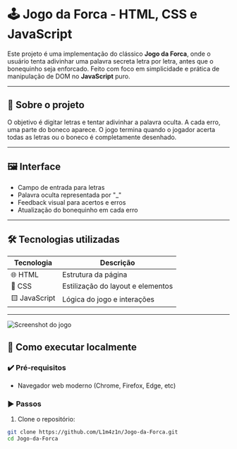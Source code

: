 # 🕹️ Jogo da Forca - HTML, CSS e JavaScript

Este projeto é uma implementação do clássico **Jogo da Forca**, onde o usuário tenta adivinhar uma palavra secreta letra por letra, antes que o bonequinho seja enforcado. Feito com foco em simplicidade e prática de manipulação de DOM no **JavaScript** puro.

---

## 📌 Sobre o projeto

O objetivo é digitar letras e tentar adivinhar a palavra oculta. A cada erro, uma parte do boneco aparece. O jogo termina quando o jogador acerta todas as letras ou o boneco é completamente desenhado.

---

## 🖼️ Interface

- Campo de entrada para letras
- Palavra oculta representada por "_"
- Feedback visual para acertos e erros
- Atualização do bonequinho em cada erro

---

## 🛠 Tecnologias utilizadas

| Tecnologia   | Descrição                      |
|--------------|----------------------------------|
| 🌐 HTML       | Estrutura da página              |
| 🎨 CSS        | Estilização do layout e elementos |
| 🟨 JavaScript | Lógica do jogo e interações       |

---

![Screenshot do jogo](imagens/demonstracao)


## 🚀 Como executar localmente

### ✔️ Pré-requisitos

- Navegador web moderno (Chrome, Firefox, Edge, etc)

### ▶️ Passos

1. Clone o repositório:

```bash
git clone https://github.com/L1m4z1n/Jogo-da-Forca.git
cd Jogo-da-Forca
